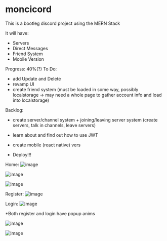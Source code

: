 # moncicord

This is a bootleg discord project using the MERN Stack

It will have:
- Servers
- Direct Messages
- Friend System
- Mobile Version

Progress: 40%(?)
To Do:
- add Update and Delete
- revamp UI
- create friend system (must be loaded in some way, possibly localstorage -> may need a whole page to gather account info and load into localstorage)

Backlog:
- create server/channel system + joining/leaving server system (create servers, talk in channels, leave servers)
- learn about and find out how to use JWT
- create mobile (react native) vers

- Deploy!!!

Home:
![image](https://user-images.githubusercontent.com/44330082/204078629-d3523b35-693a-47c2-8017-22063882643b.png)

![image](https://user-images.githubusercontent.com/44330082/204078642-99187068-1644-4951-b275-0964942966f6.png)

![image](https://user-images.githubusercontent.com/44330082/204078652-855e7ed0-7993-47de-936e-c5965ecc87de.png)



Register:
![image](https://user-images.githubusercontent.com/44330082/204078679-00c3fe85-0112-4590-93c5-4d07ab5680a2.png)

Login:
![image](https://user-images.githubusercontent.com/44330082/204078687-5d8f13b0-6b09-4e6b-b298-bb4001130ac7.png)

*Both register and login have popup anims

![image](https://user-images.githubusercontent.com/44330082/204123540-6cfd4f3a-d9d8-447d-ab86-6d17a4996a80.png)

![image](https://user-images.githubusercontent.com/44330082/204123553-04e99f6c-6ebe-40b9-9cdd-b6fbdaf24d84.png)
